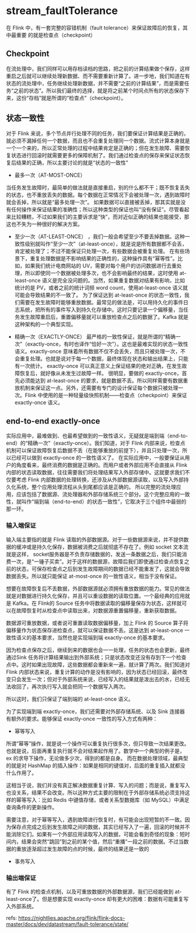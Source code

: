 # stream_faultTolerance


在 Flink 中，有一套完整的容错机制（fault tolerance）来保证故障后的恢复，其中最重要
的就是检查点（checkpoint）

## Checkpoint
在流处理中，我们同样可以用存档读档的思路，把之前的计算结果做个保存，这样重启之后就可以继续处理新数据、而不需要重新计算了。进一步地，我们知道在有状态的流处理中，任务继续处理新数据，并不需要“之前的计算结果”，而是需要任务“之前的状态”。所以我们最终的选择，就是将之前某个时间点所有的状态保存下来，这份“存档”就是所谓的“检查点”（checkpoint）。 

## 状态一致性
对于 Flink 来说，多个节点并行处理不同的任务，我们要保证计算结果是正确的，就必须不漏掉任何一个数据，而且也不会重复处理同一个数据。流式计算本身就是一个一个来的，所以正常处理的过程中结果肯定是正确的；但在发生故障、需要恢复状态进行回滚时就需要更多的保障机制了。我们通过检查点的保存来保证状态恢复后结果的正确，所以主要讨论的就是“状态的一致性”

- 最多一次（AT-MOST-ONCE）

当任务发生故障时，最简单的做法就是直接重启，别的什么都不干；既不恢复丢失的状态，也不重放丢失的数据。每个数据在正常情况下会被处理一次，遇到故障时就会丢掉，所以就是“最多处理一次”。
如果数据可以直接被丢掉，那其实就是没有任何操作来保证结果的准确性；所以这种类型的保证也叫“没有保证”。尽管看起来比较糟糕，不过如果我们的主要诉求是“快”，而对近似正确的结果也能接受，那这也不失为一种很好的解决方案。 

- 至少一次（AT-LEAST-ONCE）
，我们一般会希望至少不要丢掉数据。这种一致性级别就叫作“至少一次”（at-least-once），就是说是所有数据都不会丢，肯定被处理了；不过不能保证只处理一次，有些数据会被重复处理。 
在有些场景下，重复处理数据是不影响结果的正确性的，这种操作具有“幂等性”。比如，如果我们统计电商网站的 UV，需要对每个用户的访问数据进行去重处理，所以即使同一个数据被处理多次，也不会影响最终的结果，这时使用 at-least-once 语义是完全没问题的。当然，如果重复数据对结果有影响，比如统计的是 PV，或者之前的统计词频 word  count，使用at-least-once 语义就可能会导致结果的不一致了。
为了保证达到 at-least-once  的状态一致性，我们需要在发生故障时能够重放数据。最常见的做法是，可以用持久化的事件日志系统，把所有的事件写入到持久化存储中。这时只要记录一个偏移量，当任务发生故障重启后，重置偏移量就可以重放检查点之后的数据了。Kafka 就是这种架构的一个典型实现。

- 精确一次（EXACTLY-ONCE）
最严格的一致性保证，就是所谓的“精确一次”（exactly-once，有时也译作“恰好一次”）。这也是最难实现的状态一致性语义。exactly-once 意味着所有数据不仅不会丢失，而且只被处理一次，不会重复处理。也就是说对于每一个数据，最终体现在状态和输出结果上，只能有一次统计。
exactly-once 可以真正意义上保证结果的绝对正确，在发生故障恢复后，就好像从未发生过故障一样。
很明显，要做的 exactly-once，首先必须能达到 at-least-once 的要求，就是数据不丢。所以同样需要有数据重放机制来保证这一点。另外，还需要有专门的设计保证每个数据只被处理一次。Flink 中使用的是一种轻量级快照机制——检查点（checkpoint）来保证 exactly-once 语义。


## end-to-end exactly-once
实际应用中，最难做到、也最希望做到的一致性语义，无疑就是端到端（end-to-end）的“精确一次”（exactly-once）。我们知道，对于 Flink 内部来说，检查点机制可以保证故障恢复后数据不丢（在能够重放的前提下），并且只处理一次，所以已经可以做到 exactly-once 的一致性语义了。
在实际应用中，一般要保证从用户的角度看来，最终消费的数据是正确的。而用户或者外部应用不会直接从 Flink 内部的状态读取数据，往往需要我们将处理结果写入外部存储中。这就要求我们不仅要考虑 Flink 内部数据的处理转换，还涉及从外部数据源读取，以及写入外部持久化系统，整个应用处理流程从头到尾都应该是正确的。
所以完整的流处理应用，应该包括了数据源、流处理器和外部存储系统三个部分。这个完整应用的一致性，就叫作“端到端（end-to-end）的状态一致性”，它取决于三个组件中最弱的那一环。

### 输入端保证

输入端主要指的就是 Flink 读取的外部数据源。对于一些数据源来说，并不提供数据的缓冲或是持久化保存，数据被消费之后就彻底不存在了。例如 socket 文本流就是这样，  socket服务器是不负责存储数据的，发送一条数据之后，我们只能消费一次，是“一锤子买卖”。对于这样的数据源，故障后我们即使通过检查点恢复之前的状态，可保存检查点之后到发生故障期间的数据已经不能重发了，这就会导致数据丢失。所以就只能保证 at-most-once 的一致性语义，相当于没有保证。

想要在故障恢复后不丢数据，外部数据源就必须拥有重放数据的能力。常见的做法就是对数据进行持久化保存，并且可以重设数据的读取位置。一个最经典的应用就是 Kafka。在 Flink的 Source 任务中将数据读取的偏移量保存为状态，这样就可以在故障恢复时从检查点中读取出来，对数据源重置偏移量，重新获取数据。

数据源可重放数据，或者说可重置读取数据偏移量，加上 Flink 的 Source 算子将偏移量作为状态保存进检查点，就可以保证数据不丢。这是达到 at-least-once 一致性语义的基本要求，当然也是实现端到端 exactly-once 的基本要求。

因为检查点保存之后，继续到来的数据也会一一处理，任务的状态也会更新，最终通过Sink 任务将计算结果输出到外部系统；只是状态改变还没有存到下一个检查点中。这时如果出现故障，这些数据都会重新来一遍，就计算了两次。我们知道对 Flink 内部状态来说，重复计算的动作是没有影响的，因为状态已经回滚，最终改变只会发生一次；但对于外部系统来说，已经写入的结果就是泼出去的水，已经无法收回了，再次执行写入就会把同一个数据写入两次。

所以这时，我们只保证了端到端的 at-least-once 语义。

为了实现端到端 exactly-once，我们还需要对外部存储系统、以及 Sink 连接器有额外的要求。能够保证 exactly-once 一致性的写入方式有两种：

- 幂等写入 

所谓“幂等”操作，就是说一个操作可以重复执行很多次，但只导致一次结果更改。也就是说，后面再重复执行就不会对结果起作用了。数学中一个典型的例子是，ex 的求导下操作，无论做多少次，得到的都是自身。 而在数据处理领域，最典型的就是对 HashMap 的插入操作：如果是相同的键值对，后面的重复插入就都没什么作用了。

这相当于说，我们并没有真正解决数据重复计算、写入的问题；而是说，重复写入也没关系，结果不会改变。所以这种方式主要的限制在于外部存储系统必须支持这样的幂等写入：比如 Redis 中键值存储，或者关系型数据库（如 MySQL）中满足查询条件的更新操作。

需要注意，对于幂等写入，遇到故障进行恢复时，有可能会出现短暂的不一致。因为保存点完成之后到发生故障之间的数据，其实已经写入了一遍，回滚的时候并不能消除它们。如果有一个外部应用读取写入的数据，可能会看到奇怪的现象：短时间内，结果会突然“跳回”到之前的某个值，然后“重播”一段之前的数据。不过当数据的重放逐渐超过发生故障的点的时候，最终的结果还是一致的

- 事务写入

### 输出端保证
有了 Flink 的检查点机制，以及可重放数据的外部数据源，我们已经能做到 at-least-once了。但是想要实现 exactly-once 却有更大的困难：数据有可能重复写入外部系统。

refs:
https://nightlies.apache.org/flink/flink-docs-master/docs/dev/datastream/fault-tolerance/state/
